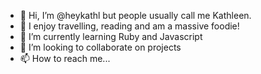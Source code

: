 - 👋 Hi, I’m @heykathl but people usually call me Kathleen.
- 👀 I enjoy travelling, reading and am a massive foodie! 
- 🌱 I’m currently learning Ruby and Javascript
- 💞️ I’m looking to collaborate on projects
- 📫 How to reach me...

<!---
heykathl/heykathl is a ✨ special ✨ repository because its `README.md` (this file) appears on your GitHub profile.
You can click the Preview link to take a look at your changes.
--->

